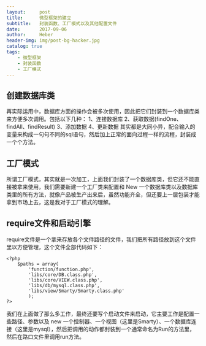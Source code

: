 ```yaml
---
layout:     post
title:      微型框架的建立
subtitle:   封装函数、工厂模式以及其他配置文件
date:       2017-09-06
author:     Heber
header-img: img/post-bg-hacker.jpg
catalog: true
tags:
    - 微型框架
    - 封装函数
    - 工厂模式
---
```



## 创建数据库类

再实际运用中，数据库方面的操作会被多次使用，因此把它们封装到一个数据库类来方便多次调用。包括以下几种：
1、连接数据库
2、获取数据(findOne、findAll、findResult)
3、添加数据
4、更新数据
其实都是大同小异，配合输入的变量来构成一句句不同的sql语句，然后加上正常的面向过程一样的流程，封装成一个个方法。

## 工厂模式

所谓工厂模式，其实就是一次加工，上面我们封装了一个数据库类，但它还不能直接被拿来使用，我们需要新建一个工厂类来配置和 New 一个数据库类以及数据库类里的所有方法，就像产品被生产出来后，虽然功能齐全，但还要上一层包装才能拿到市场上去，这是我对于工厂模式的理解。

## require文件和启动引擎

require文件是一个拿来存放各个文件路径的文件，我们把所有路径放到这个文件里以方便管理，这个文件全部代码如下：

```objc
<?php
	$paths = array(
		'function/function.php',
		'libs/core/DB.class.php',
		'libs/core/VIEW.class.php',
		'libs/db/mysql.class.php',
		'libs/view/Smarty/Smarty.class.php'
		);
?>
```

我们在上面做了那么多工作，最终还要写个启动文件来启动，它主要工作是配置一些路径、参数以及 new 一个控制器、一个视图（这里是Smarty）、一个数据库连接（这里是mysql），然后把调用的动作都封装到一个通常命名为Run的方法里，然后在路口文件里调用run方法。
